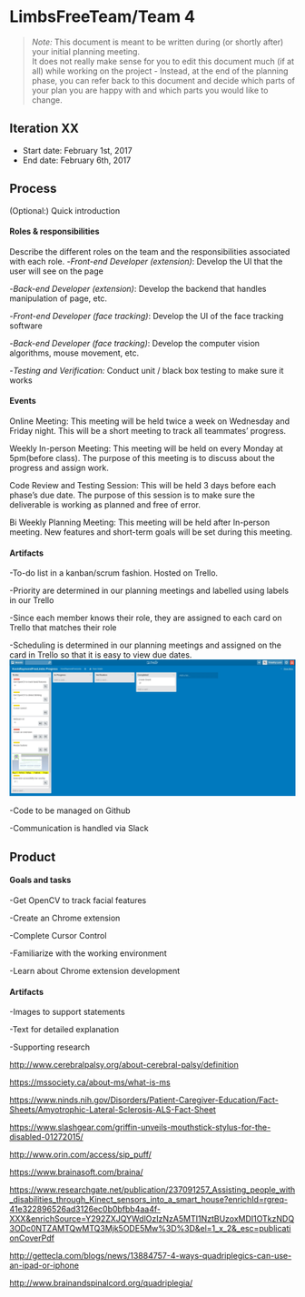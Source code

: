 # LimbsFreeTeam/Team 4

 > _Note:_ This document is meant to be written during (or shortly after) your initial planning meeting.     
 > It does not really make sense for you to edit this document much (if at all) while working on the project - Instead, at the end of the planning phase, you can refer back to this document and decide which parts of your plan you are happy with and which parts you would like to change.


## Iteration XX

 * Start date: February 1st, 2017
 * End date: February 6th, 2017

## Process

(Optional:) Quick introduction

#### Roles & responsibilities

Describe the different roles on the team and the responsibilities associated with each role.
-*Front-end Developer (extension)*: Develop the UI that the user will see on the page

-*Back-end Developer (extension)*: Develop the backend that handles manipulation of page, etc.

-*Front-end Developer (face tracking)*: Develop the UI of the face tracking software

-*Back-end Developer (face tracking)*: Develop the computer vision algorithms, mouse movement, etc.

-*Testing and Verification:* Conduct unit / black box testing to make sure it works

#### Events

Online Meeting: This meeting will be held twice a week on Wednesday and Friday night. This will be a short meeting to track all teammates’ progress.

Weekly In-person Meeting: This meeting will be held on every Monday at 5pm(before class). The purpose of this meeting is to discuss about the progress and assign work. 

Code Review and Testing Session: This will be held 3 days before each phase’s due date. The purpose of this session is to make sure the deliverable is working as planned and free of error.

Bi Weekly Planning Meeting: This meeting will be held after In-person meeting. New features  and short-term goals will be set during this meeting.


#### Artifacts

-To-do list in a kanban/scrum fashion. Hosted on Trello.

-Priority are determined in our planning meetings and labelled using labels in our Trello

-Since each member knows their role, they are assigned to each card on Trello that matches their role

-Scheduling is determined in our planning meetings and assigned on the card in Trello so that it is easy to view due dates. 
![alt tag](trello.jpg)

-Code to be managed on Github

-Communication is handled via Slack


## Product

#### Goals and tasks

-Get OpenCV to track facial features

-Create an Chrome extension

-Complete Cursor Control

-Familiarize with the working environment 

-Learn about Chrome extension development 


#### Artifacts
 -Images to support statements

 -Text for detailed explanation 
 
 -Supporting research

   http://www.cerebralpalsy.org/about-cerebral-palsy/definition

   https://mssociety.ca/about-ms/what-is-ms

   https://www.ninds.nih.gov/Disorders/Patient-Caregiver-Education/Fact-Sheets/Amyotrophic-Lateral-Sclerosis-ALS-Fact-Sheet

   https://www.slashgear.com/griffin-unveils-mouthstick-stylus-for-the-disabled-01272015/

   http://www.orin.com/access/sip_puff/

   https://www.brainasoft.com/braina/

   https://www.researchgate.net/publication/237091257_Assisting_people_with_disabilities_through_Kinect_sensors_into_a_smart_house?enrichId=rgreq-41e322896526ad3126ec0b0bfbb4aa4f-XXX&enrichSource=Y292ZXJQYWdlOzIzNzA5MTI1NztBUzoxMDI1OTkzNDQ3ODc0NTZAMTQwMTQ3Mjk5ODE5Mw%3D%3D&el=1_x_2&_esc=publicationCoverPdf 

   http://gettecla.com/blogs/news/13884757-4-ways-quadriplegics-can-use-an-ipad-or-iphone

   http://www.brainandspinalcord.org/quadriplegia/






